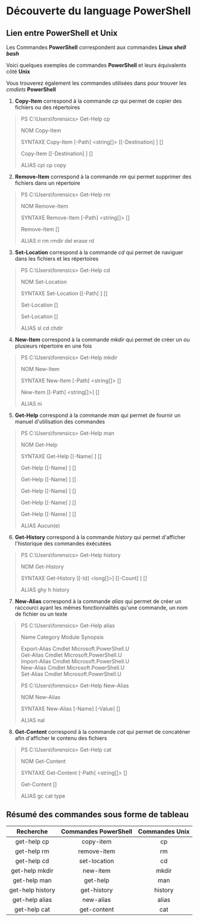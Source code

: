 # Découverte du language PowerShell

## Lien entre PowerShell et Unix

Les Commandes **PowerShell** correspondent aux commandes **Linux _shell bash_**

Voici quelques exemples de commandes **PowerShell** et leurs équivalents côté **Unix**

Vous trouverez également les commandes utilisées dans pour trouver les _cmdlets_ **PowerShell**


1. **Copy-Item** correspond à la commande _cp_ qui permet de copier des fichiers ou des répertoires

> PS C:\Users\forensics> Get-Help cp
>
>NOM
>    Copy-Item
>
>SYNTAXE
>    Copy-Item [-Path] <string[]> [[-Destination] <string>]  [<CommonParameters>]
>
>    Copy-Item [[-Destination] <string>]  [<CommonParameters>]
>
>
>ALIAS
>    cpi
>    cp
>    copy

2. **Remove-Item** correspond à la commande _rm_ qui permet supprimer des fichiers dans un répertoire

>PS C:\Users\forensics> Get-Help rm
>
>NOM
>    Remove-Item
>
>SYNTAXE
>    Remove-Item [-Path] <string[]>  [<CommonParameters>]
>
>    Remove-Item  [<CommonParameters>]
>
>
>ALIAS
>    ri
>    rm
>    rmdir
>    del
>    erase
>    rd

3. **Set-Location** correspond à la commande _cd_ qui permet de naviguer dans les fichiers et les répertoires

>PS C:\Users\forensics> Get-Help cd
>
>NOM
>    Set-Location
>
>SYNTAXE
>    Set-Location [[-Path] <string>]  [<CommonParameters>]
>
>    Set-Location  [<CommonParameters>]
>
>    Set-Location  [<CommonParameters>]
>
>
>ALIAS
>    sl
>    cd
>    chdir

4. **New-Item** correspond à la commande _mkdir_ qui permet de créer un ou plusieurs répertoire en une fois

>PS C:\Users\forensics> Get-Help mkdir
>
>NOM
>    New-Item
>
>SYNTAXE
>    New-Item [-Path] <string[]>  [<CommonParameters>]
>
>    New-Item [[-Path] <string[]>]  [<CommonParameters>]
>
>
>ALIAS
>    ni

5. **Get-Help** correspond à la commande _man_ qui permet de fournir un manuel d'utilisation des commandes

>PS C:\Users\forensics> Get-Help man
>
>NOM
>    Get-Help
>
>SYNTAXE
>    Get-Help [[-Name] <string>]  [<CommonParameters>]
>
>    Get-Help [[-Name] <string>]  [<CommonParameters>]
>
>    Get-Help [[-Name] <string>]  [<CommonParameters>]
>
>    Get-Help [[-Name] <string>]  [<CommonParameters>]
>
>    Get-Help [[-Name] <string>]  [<CommonParameters>]
>
>    Get-Help [[-Name] <string>]  [<CommonParameters>]
>
>
>ALIAS
>    Aucun(e)

6. **Get-History** correspond à la commande _history_ qui permet d'afficher l'historique des commandes éxécutées

>PS C:\Users\forensics> Get-Help history
>
>NOM
>    Get-History
>
>SYNTAXE
>    Get-History [[-Id] <long[]>] [[-Count] <int>]  [<CommonParameters>]
>
>
>ALIAS
>    ghy
>    h
>    history

7. **New-Alias** correspond à la commande _alias_ qui permet de créer un raccourci ayant les mêmes fonctionnalités qu'une commande, un nom de fichier ou un texte

>PS C:\Users\forensics> Get-Help alias
>
>Name                              Category  Module                    Synopsis
>
>Export-Alias                      Cmdlet    Microsoft.PowerShell.U  
>Get-Alias                         Cmdlet    Microsoft.PowerShell.U  
>Import-Alias                      Cmdlet    Microsoft.PowerShell.U  
>New-Alias                         Cmdlet    Microsoft.PowerShell.U  
>Set-Alias                         Cmdlet    Microsoft.PowerShell.U  
>
>PS C:\Users\forensics> Get-Help New-Alias
>
>NOM
>    New-Alias
>
>SYNTAXE
>    New-Alias [-Name] <string> [-Value] <string>  [<CommonParameters>]
>
>
>ALIAS
>    nal

8. **Get-Content** correspond à la commande _cat_ qui permet de concaténer afin d'afficher le contenu des fichiers

>PS C:\Users\forensics> Get-Help cat
>
>NOM
>    Get-Content
>
>SYNTAXE
>    Get-Content [-Path] <string[]>  [<CommonParameters>]
>
>    Get-Content  [<CommonParameters>]
>
>
>ALIAS
>    gc
>    cat
>    type

## Résumé des commandes sous forme de tableau

|Recherche|Commandes PowerShell|Commandes Unix|
|:-:|:-:|:-:|
|get-help cp|copy-item|cp|
|get-help rm|remove-item|rm|
|get-help cd|set-location|cd|
|get-help mkdir|new-item|mkdir|
|get-help man|get-help|man|
|get-help history|get-history|history|
|get-help alias|new-alias|alias|
|get-help cat|get-content|cat|

